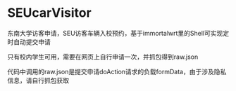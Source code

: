 # SEUcarVisitor
东南大学访客申请，SEU访客车辆入校预约，基于immortalwrt里的Shell可实现定时自动提交申请

只有校内学生可用，需要在网页上自行申请一次，并抓包得到raw.json

代码中调用的raw.json是提交申请doAction请求的负载formData，由于涉及隐私信息，请自行抓包获取
